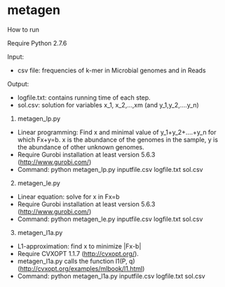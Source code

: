 metagen
=======
How to run

Require Python 2.7.6

Input: 
- csv file: frequencies of k-mer in Microbial genomes and in Reads

Output:
- logfile.txt: contains running time of each step.
- sol.csv: solution for variables x_1, x_2,...,xm (and y_1,y_2,....y_n)

1. metagen_lp.py
  - Linear programming: Find x and minimal value of y_1+y_2+....+y_n for which Fx+y=b. x is the abundance of the genomes in the sample, y is the abundance of other unknown genomes.
  - Require Gurobi installation at least version 5.6.3 (http://www.gurobi.com/)
  - Command: python metagen_lp.py inputfile.csv logfile.txt sol.csv

2. metagen_le.py
  - Linear equation: solve for x in Fx=b
  - Require Gurobi installation at least version 5.6.3 (http://www.gurobi.com/)
  - Command: python metagen_le.py inputfile.csv logfile.txt sol.csv

3. metagen_l1a.py
  - L1-approximation: find x to minimize |Fx-b|
  - Require CVXOPT 1.1.7 (http://cvxopt.org/).
  - metagen_l1a.py calls the function l1(P, q) (http://cvxopt.org/examples/mlbook/l1.html)
  - Command: python metagen_l1a.py inputfile.csv logfile.txt sol.csv
